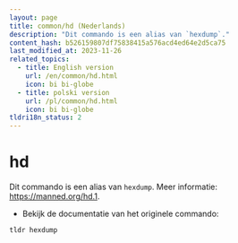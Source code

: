 ```yaml
---
layout: page
title: common/hd (Nederlands)
description: "Dit commando is een alias van `hexdump`."
content_hash: b526159807df75838415a576acd4ed64e2d5ca75
last_modified_at: 2023-11-26
related_topics:
  - title: English version
    url: /en/common/hd.html
    icon: bi bi-globe
  - title: polski version
    url: /pl/common/hd.html
    icon: bi bi-globe
tldri18n_status: 2
---
```

# hd

Dit commando is een alias van `hexdump`.
Meer informatie: <https://manned.org/hd.1>.

- Bekijk de documentatie van het originele commando:

`tldr hexdump`
